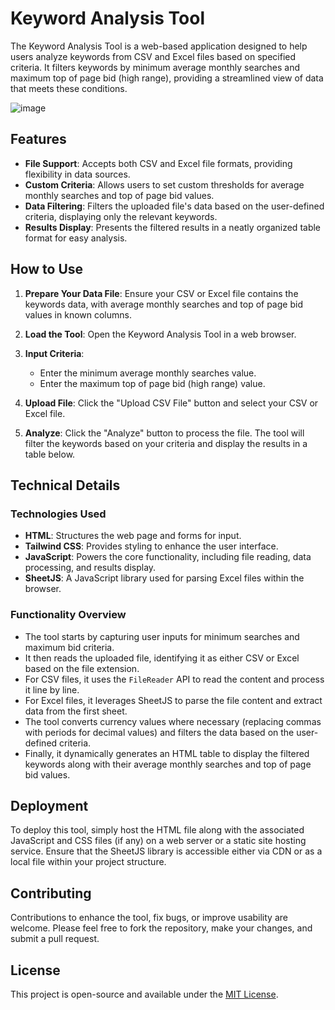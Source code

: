 # Keyword Analysis Tool

The Keyword Analysis Tool is a web-based application designed to help users analyze keywords from CSV and Excel files based on specified criteria. It filters keywords by minimum average monthly searches and maximum top of page bid (high range), providing a streamlined view of data that meets these conditions.

![image](https://github.com/puppe1990/Keyword-Analysis-Tool/assets/8432835/01dc50c7-3800-47f9-a34b-a77bf8b3bd73)


## Features

- **File Support**: Accepts both CSV and Excel file formats, providing flexibility in data sources.
- **Custom Criteria**: Allows users to set custom thresholds for average monthly searches and top of page bid values.
- **Data Filtering**: Filters the uploaded file's data based on the user-defined criteria, displaying only the relevant keywords.
- **Results Display**: Presents the filtered results in a neatly organized table format for easy analysis.

## How to Use

1. **Prepare Your Data File**: Ensure your CSV or Excel file contains the keywords data, with average monthly searches and top of page bid values in known columns.

2. **Load the Tool**: Open the Keyword Analysis Tool in a web browser.

3. **Input Criteria**:
    - Enter the minimum average monthly searches value.
    - Enter the maximum top of page bid (high range) value.

4. **Upload File**: Click the "Upload CSV File" button and select your CSV or Excel file.

5. **Analyze**: Click the "Analyze" button to process the file. The tool will filter the keywords based on your criteria and display the results in a table below.

## Technical Details

### Technologies Used

- **HTML**: Structures the web page and forms for input.
- **Tailwind CSS**: Provides styling to enhance the user interface.
- **JavaScript**: Powers the core functionality, including file reading, data processing, and results display.
- **SheetJS**: A JavaScript library used for parsing Excel files within the browser.

### Functionality Overview

- The tool starts by capturing user inputs for minimum searches and maximum bid criteria.
- It then reads the uploaded file, identifying it as either CSV or Excel based on the file extension.
- For CSV files, it uses the `FileReader` API to read the content and process it line by line.
- For Excel files, it leverages SheetJS to parse the file content and extract data from the first sheet.
- The tool converts currency values where necessary (replacing commas with periods for decimal values) and filters the data based on the user-defined criteria.
- Finally, it dynamically generates an HTML table to display the filtered keywords along with their average monthly searches and top of page bid values.

## Deployment

To deploy this tool, simply host the HTML file along with the associated JavaScript and CSS files (if any) on a web server or a static site hosting service. Ensure that the SheetJS library is accessible either via CDN or as a local file within your project structure.

## Contributing

Contributions to enhance the tool, fix bugs, or improve usability are welcome. Please feel free to fork the repository, make your changes, and submit a pull request.

## License

This project is open-source and available under the [MIT License](LICENSE.md).
